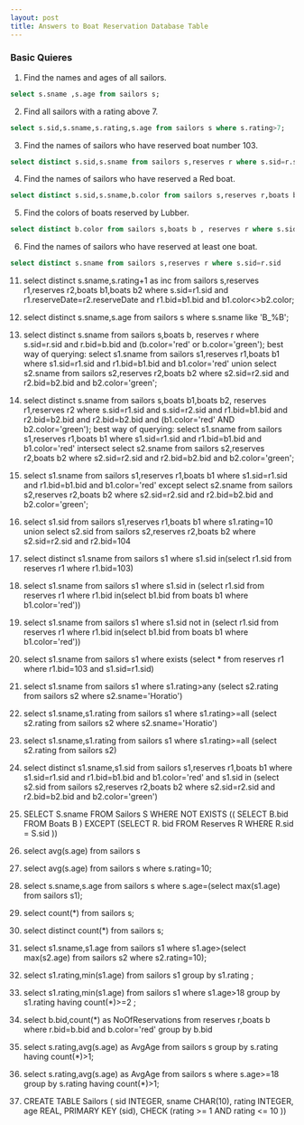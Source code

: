```yaml
---
layout: post
title: Answers to Boat Reservation Database Table
---
```

### Basic Quieres
1) Find the names and ages of all sailors.	
``` sql
select s.sname ,s.age from sailors s;
```
2) Find all sailors with a rating above 7.
```sql 
select s.sid,s.sname,s.rating,s.age from sailors s where s.rating>7;
```
3) Find the names of sailors who have reserved boat number 103.
``` sql
select distinct s.sid,s.sname from sailors s,reserves r where s.sid=r.sid and r.bid=103
```
4) Find the names of sailors who have reserved a Red boat.
```sql
select distinct s.sid,s.sname,b.color from sailors s,reserves r,boats b where s.sid=r.sid and r.bid=b.bid and b.color='red';
```
5) Find the colors of boats reserved by Lubber.
```sql
select distinct b.color from sailors s,boats b , reserves r where s.sid=r.sid and r.bid=b.bid and s.sname='Lubber'
```
6) Find the names of sailors who have reserved at least one boat.
```sql 
select distinct s.sname from sailors s,reserves r where s.sid=r.sid
```
11)	select distinct s.sname,s.rating+1 as inc from sailors s,reserves r1,reserves r2,boats b1,boats b2 where s.sid=r1.sid and r1.reserveDate=r2.reserveDate and r1.bid=b1.bid and b1.color<>b2.color;
12)	select distinct s.sname,s.age from sailors s where s.sname like 'B_%B';
13)	select distinct s.sname from sailors s,boats b, reserves r where s.sid=r.sid and r.bid=b.bid and (b.color='red' or b.color='green');
best way of querying:
select s1.sname from sailors s1,reserves r1,boats b1 where s1.sid=r1.sid and r1.bid=b1.bid and b1.color='red'
union 
select s2.sname from sailors s2,reserves r2,boats b2 where s2.sid=r2.sid and r2.bid=b2.bid and b2.color='green';

10)	select  distinct s.sname from sailors s,boats b1,boats b2, reserves r1,reserves r2 where s.sid=r1.sid and s.sid=r2.sid and r1.bid=b1.bid and r2.bid=b2.bid and r2.bid=b2.bid and (b1.color='red' AND b2.color='green');
best way of querying:
select s1.sname from sailors s1,reserves r1,boats b1 where s1.sid=r1.sid and r1.bid=b1.bid and b1.color='red'
intersect 
select s2.sname from sailors s2,reserves r2,boats b2 where s2.sid=r2.sid and r2.bid=b2.bid and b2.color='green';
11)	 select s1.sname from sailors s1,reserves r1,boats b1 where s1.sid=r1.sid and r1.bid=b1.bid and b1.color='red'
except 
select s2.sname from sailors s2,reserves r2,boats b2 where s2.sid=r2.sid and r2.bid=b2.bid and b2.color='green';

12)	select s1.sid from sailors s1,reserves r1,boats b1 where s1.rating=10
union
select s2.sid from sailors s2,reserves r2,boats b2 where
       s2.sid=r2.sid and r2.bid=104
13)	select distinct s1.sname from sailors s1 where
s1.sid in(select r1.sid from reserves r1 where r1.bid=103)
14)	select s1.sname from sailors s1 where
s1.sid in (select r1.sid from reserves r1 where r1.bid in(select b1.bid from boats b1 where b1.color='red')) 
15)	select s1.sname from sailors s1 where
s1.sid not in (select r1.sid from reserves r1 where r1.bid in(select b1.bid from boats b1 where b1.color='red')) 
16)	select s1.sname from sailors s1 where exists (select * from reserves r1 where r1.bid=103 and s1.sid=r1.sid)
17)	select s1.sname from sailors s1 where s1.rating>any (select s2.rating from sailors s2 where s2.sname='Horatio')
18)	select s1.sname,s1.rating from sailors s1 where s1.rating>=all (select s2.rating from sailors s2 where s2.sname='Horatio')
19)	select s1.sname,s1.rating from sailors s1 where s1.rating>=all (select s2.rating from sailors s2)
20)	select distinct s1.sname,s1.sid from sailors s1,reserves r1,boats b1 where s1.sid=r1.sid and r1.bid=b1.bid and b1.color='red'
and s1.sid in (select s2.sid from sailors s2,reserves r2,boats b2 where s2.sid=r2.sid and r2.bid=b2.bid and b2.color='green')
21)	SELECT S.sname
FROM Sailors S
WHERE NOT EXISTS (( SELECT B.bid
FROM Boats B )
EXCEPT
(SELECT R. bid
FROM Reserves R
WHERE R.sid = S.sid ))
22)	select avg(s.age) from sailors s

23)	select avg(s.age) from sailors s where s.rating=10;

24)	select s.sname,s.age from sailors s where s.age=(select max(s1.age) from sailors s1);

25)	select count(*) from sailors s;

26)	select distinct count(*) from sailors s;

27)	select s1.sname,s1.age from sailors s1 where s1.age>(select max(s2.age) from sailors s2 where s2.rating=10);

28)	select s1.rating,min(s1.age) from sailors s1 group by s1.rating ;
29)	select s1.rating,min(s1.age) from sailors s1 where s1.age>18 group by s1.rating having count(*)>=2 ;
30)	select b.bid,count(*) as NoOfReservations from reserves r,boats b where r.bid=b.bid and b.color='red' group by b.bid
31)	select s.rating,avg(s.age) as AvgAge from sailors s group by s.rating having count(*)>1;
32)	select s.rating,avg(s.age) as AvgAge from sailors s where s.age>=18 group by s.rating having count(*)>1;
33)	 CREATE TABLE Sailors ( sid INTEGER, sname CHAR(10), rating INTEGER, age REAL, PRIMARY KEY (sid),
CHECK (rating >= 1 AND rating <= 10 ))	
